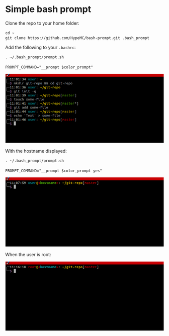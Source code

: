 # Simple bash prompt

Clone the repo to your home folder:

```shell
cd ~
git clone https://github.com/HypeMC/bash-prompt.git .bash_prompt
```

Add the following to your `.bashrc`:

```shell
. ~/.bash_prompt/prompt.sh

PROMPT_COMMAND="__prompt $color_prompt"
```

![Without the hostname](screen1.png)

With the hostname displayed:

```shell
. ~/.bash_prompt/prompt.sh

PROMPT_COMMAND="__prompt $color_prompt yes"
```

![With the hostname](screen2.png)

When the user is root:

![When root](screen3.png)
